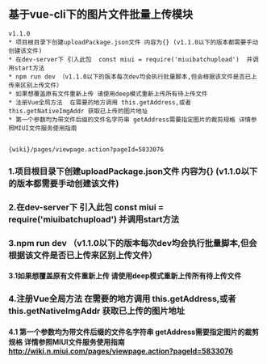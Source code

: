 ## 基于vue-cli下的图片文件批量上传模块
```
v1.1.0
* 项目根目录下创建uploadPackage.json文件 内容为{} (v1.1.0以下的版本都需要手动创建该文件)
* 在dev-server下 引入此包  const miui = require('miuibatchupload')  并调用start方法
* npm run dev （v1.1.0以下的版本每次dev均会执行批量脚本,但会根据该文件是否已上传来区别上传文件）
* 如果想覆盖原有文件重新上传 请使用deep模式重新上传所有待上传文件
* 注册Vue全局方法  在需要的地方调用 this.getAddress,或者this.getNativeImgAddr 获取已上传的图片地址
* 第一个参数均为带文件后缀的文件名字符串 getAddress需要指定图片的裁剪规格 详情参照MIUI文件服务使用指南  


{wiki}/pages/viewpage.action?pageId=5833076

```
### 1.项目根目录下创建uploadPackage.json文件 内容为{} (v1.1.0以下的版本都需要手动创建该文件)
### 2.在dev-server下 引入此包  const miui = require('miuibatchupload')  并调用start方法
### 3.npm run dev （v1.1.0以下的版本每次dev均会执行批量脚本,但会根据该文件是否已上传来区别上传文件）
####   3.1如果想覆盖原有文件重新上传 请使用deep模式重新上传所有待上传文件
### 4.注册Vue全局方法  在需要的地方调用 this.getAddress,或者this.getNativeImgAddr 获取已上传的图片地址
####   4.1 第一个参数均为带文件后缀的文件名字符串 getAddress需要指定图片的裁剪规格 详情参照MIUI文件服务使用指南  http://wiki.n.miui.com/pages/viewpage.action?pageId=5833076
